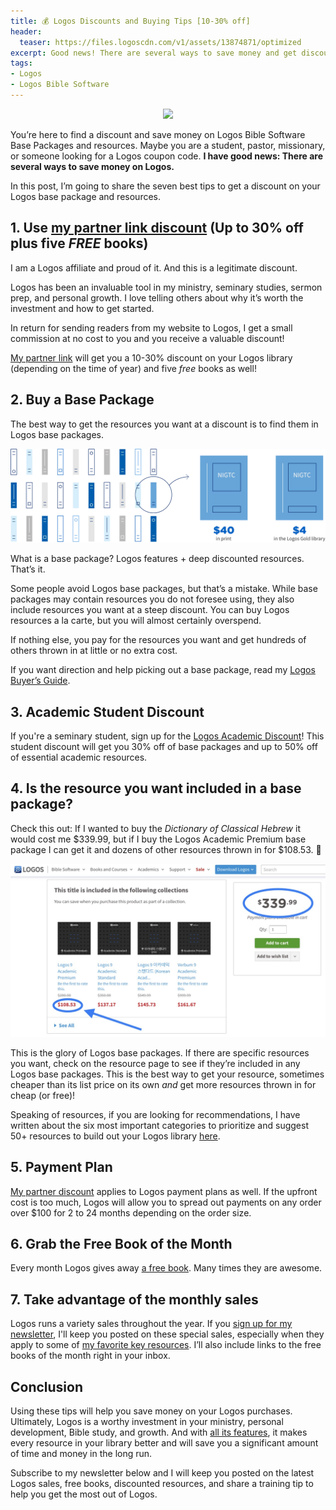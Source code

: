 ```yaml
---
title: 💰 Logos Discounts and Buying Tips [10-30% off]
header:
  teaser: https://files.logoscdn.com/v1/assets/13874871/optimized
excerpt: Good news! There are several ways to save money and get discounts on Logos.
tags:
- Logos
- Logos Bible Software
---
```

<p align="center">
<img src="https://files.logoscdn.com/v1/assets/13874871/optimized" width="400"/>
</p>

You’re here to find a discount and save money on Logos Bible Software Base Packages and resources. Maybe you are a student, pastor, missionary, or someone looking for a Logos coupon code. **I have good news: There are several ways to save money on Logos.**

In this post, I’m going to share the seven best tips to get a discount on your Logos base package and resources.
## 1. Use [my partner link discount](https://partner.logosbible.com/click.track?CID=431490&AFID=467957) (Up to 30% off plus five *FREE* books)

I am a Logos affiliate and proud of it. And this is a legitimate discount.

Logos has been an invaluable tool in my ministry, seminary studies, sermon prep, and personal growth. I love telling others about why it’s worth the investment and how to get started.

In return for sending readers from my website to Logos, I get a small commission at no cost to you and you receive a valuable discount!

[My partner link](https://partner.logosbible.com/click.track?CID=431490&AFID=467957) will get you a 10-30% discount on your Logos library (depending on the time of year) and five _free_ books as well!

## 2. Buy a Base Package

The best way to get the resources you want at a discount is to find them in Logos base packages. 

![](/assets/images/l10-cost-and-affordability-illu-1-2x.png)

What is a base package? Logos features + deep discounted resources. That’s it.

Some people avoid Logos base packages, but that’s a mistake. While base packages may contain resources you do not foresee using, they also include resources you want at a steep discount. You can buy Logos resources a la carte, but you will almost certainly overspend.

If nothing else, you pay for the resources you want and get hundreds of others thrown in at little or no extra cost.

If you want direction and help picking out a base package, read my [Logos Buyer’s Guide](https://www.nickstapleton.me/logos-buyers-guide/).

## 3. Academic Student Discount

If you're a seminary student, sign up for the [Logos Academic Discount](https://partner.logosbible.com/click.track?CID=432198&AFID=467957&nonencodedurl=https://www.logos.com/academic-discount)! This student discount will get you 30% off of base packages and up to 50% off of essential academic resources.

## 4. Is the resource you want included in a base package?

Check this out: If I wanted to buy the _Dictionary of Classical Hebrew_ it would cost me $339.99, but if I buy the Logos Academic Premium base package I can get it and dozens of other resources thrown in for $108.53. 🤯

![Dynamic Pricing](/assets/images/dynamic.JPG "Dynamic Price")

This is the glory of Logos base packages. If there are specific resources you want, check on the resource page to see if they’re included in any Logos base packages. This is the best way to get your resource, sometimes cheaper than its list price on its own _and_ get more resources thrown in for cheap (or free)!

Speaking of resources, if you are looking for recommendations, I have written about the six most important categories to prioritize and suggest 50+ resources to build out your Logos library [here](https://www.nickstapleton.me/logos-resources/).

## 5. Payment Plan

[My partner discount](https://partner.logosbible.com/click.track?CID=431490&AFID=467957) applies to Logos payment plans as well. If the upfront cost is too much, Logos will allow you to spread out payments on any order over $100 for 2 to 24 months depending on the order size. 

## 6. Grab the Free Book of the Month

Every month Logos gives away [a free book](https://partner.logosbible.com/click.track?CID=437858&AFID=467957). Many times they are awesome.

## 7. Take advantage of the monthly sales

Logos runs a variety sales throughout the year. If you [sign up for my newsletter](https://nickstapleton.ck.page/), I'll keep you posted on these special sales, especially when they apply to some of [my favorite key resources](https://partner.logosbible.com/click.track?CID=453900&AFID=467957&nonencodedurl=https://www.logos.com/nickstapleton). I’ll also include links to the free books of the month right in your inbox.

## Conclusion

Using these tips will help you save money on your Logos purchases. Ultimately, Logos is a worthy investment in your ministry, personal development, Bible study, and growth. And with [all its features](https://www.nickstapleton.me/Why-You-Should-Buy-Logos/), it makes every resource in your library better and will save you a significant amount of time and money in the long run.

Subscribe to my newsletter below and I will keep you posted on the latest Logos sales, free books, discounted resources, and share a training tip to help you get the most out of Logos.

<script async data-uid="e75da6f296" src="https://nickstapleton.ck.page/e75da6f296/index.js"></script>

